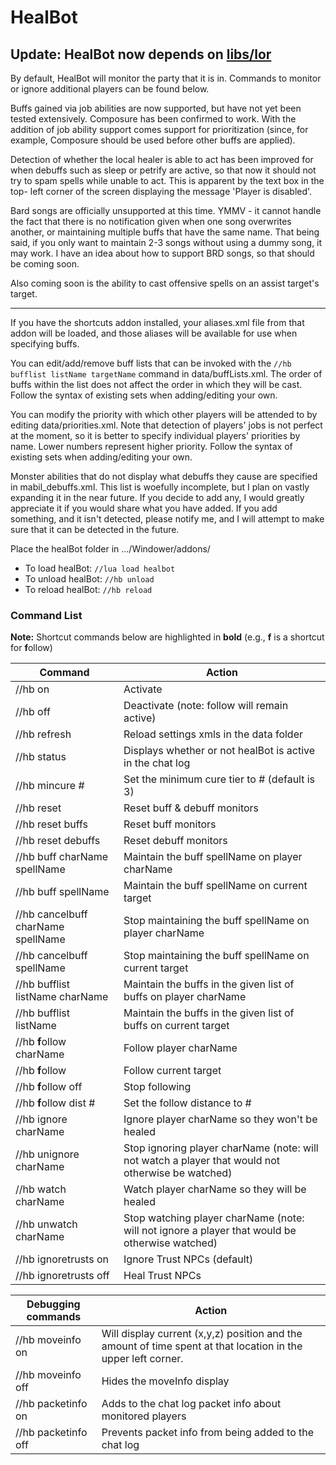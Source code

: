 # HealBot

## Update: HealBot now depends on [libs/lor](https://github.com/lorand-ffxi/lor_libs)

By default, HealBot will monitor the party that it is in.  Commands to monitor
or ignore additional players can be found below.

Buffs gained via job abilities are now supported, but have not yet been tested
extensively.  Composure has been confirmed to work.  With the addition of job
ability support comes support for prioritization (since, for example, Composure
should be used before other buffs are applied).

Detection of whether the local healer is able to act has been improved for when
debuffs such as sleep or petrify are active, so that now it should not try to
spam spells while unable to act.  This is apparent by the text box in the top-
left corner of the screen displaying the message 'Player is disabled'.

Bard songs are officially unsupported at this time.  YMMV - it cannot handle the
fact that there is no notification given when one song overwrites another, or
maintaining multiple buffs that have the same name.  That being said, if you
only want to maintain 2-3 songs without using a dummy song, it may work.  I have
an idea about how to support BRD songs, so that should be coming soon.

Also coming soon is the ability to cast offensive spells on an assist target's
target.  

--------------------------------------------------------------------------------

If you have the shortcuts addon installed, your aliases.xml file from that addon
will be loaded, and those aliases will be available for use when specifying
buffs.

You can edit/add/remove buff lists that can be invoked with the
`//hb bufflist listName targetName` command in data/buffLists.xml.  The order of
buffs within the list does not affect the order in which they will be cast.
Follow the syntax of existing sets when adding/editing your own.

You can modify the priority with which other players will be attended to by
editing data/priorities.xml.  Note that detection of players' jobs is not
perfect at the moment, so it is better to specify individual players' priorities
by name.  Lower numbers represent higher priority.  Follow the syntax of
existing sets when adding/editing your own.

Monster abilities that do not display what debuffs they cause are specified in
mabil_debuffs.xml.  This list is woefully incomplete, but I plan on vastly
expanding it in the near future.  If you decide to add any, I would greatly
appreciate it if you would share what you have added.  If you add something, and
it isn't detected, please notify me, and I will attempt to make sure that it can
be detected in the future.

Place the healBot folder in .../Windower/addons/

* To load healBot: `//lua load healbot`
* To unload healBot: `//hb unload`
* To reload healBot: `//hb reload`

### Command List
**Note:** Shortcut commands below are highlighted in **bold** (e.g., **f** is a shortcut for **f**ollow)

| Command | Action |
| --- | --- |
| //hb on | Activate |
| //hb off | Deactivate (note: follow will remain active) |
| //hb refresh | Reload settings xmls in the data folder |
| //hb status | Displays whether or not healBot is active in the chat log |
| //hb mincure # | Set the minimum cure tier to # (default is 3) |
| //hb reset | Reset buff & debuff monitors |
| //hb reset buffs | Reset buff monitors |
| //hb reset debuffs | Reset debuff monitors |
| //hb buff charName spellName | Maintain the buff spellName on player charName |
| //hb buff <t> spellName | Maintain the buff spellName on current target |
| //hb cancelbuff charName spellName | Stop maintaining the buff spellName on player charName |
| //hb cancelbuff <t> spellName | Stop maintaining the buff spellName on current target |
| //hb bufflist listName charName | Maintain the buffs in the given list of buffs on player charName |
| //hb bufflist listName <t> | Maintain the buffs in the given list of buffs on current target |
| //hb **f**ollow charName | Follow player charName |
| //hb **f**ollow <t> | Follow current target |
| //hb **f**ollow off | Stop following |
| //hb **f**ollow dist # | Set the follow distance to # |
| //hb ignore charName | Ignore player charName so they won't be healed |
| //hb unignore charName | Stop ignoring player charName (note: will not watch a player that would not otherwise be watched) |
| //hb watch charName | Watch player charName so they will be healed |
| //hb unwatch charName | Stop watching player charName (note: will not ignore a player that would be otherwise watched) |
| //hb ignoretrusts on | Ignore Trust NPCs (default) |
| //hb ignoretrusts off | Heal Trust NPCs |

| Debugging commands | Action |
| --- | --- |
| //hb moveinfo on | Will display current (x,y,z) position and the amount of time spent at that location in the upper left corner. |
| //hb moveinfo off | Hides the moveInfo display |
| //hb packetinfo on | Adds to the chat log packet info about monitored players |
| //hb packetinfo off | Prevents packet info from being added to the chat log |
